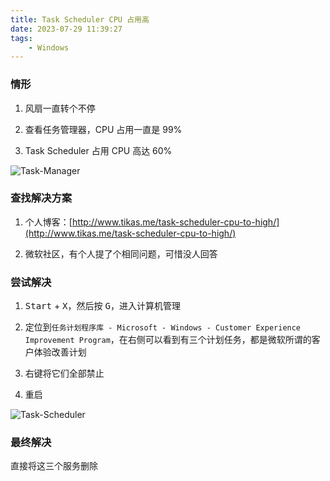 ```yaml
---
title: Task Scheduler CPU 占用高
date: 2023-07-29 11:39:27
tags:
    - Windows
---
```


### 情形

1. 风扇一直转个不停

2. 查看任务管理器，CPU 占用一直是 99%

3. Task Scheduler 占用 CPU 高达 60%

<!-- more -->

![Task-Manager](https://img.zs.fyi/2308/Task-Manager.png)

### 查找解决方案

1. 个人博客：[http://www.tikas.me/task-scheduler-cpu-to-high/](http://www.tikas.me/task-scheduler-cpu-to-high/)

2. 微软社区，有个人提了个相同问题，可惜没人回答

### 尝试解决

1. <kbd>Start</kbd> + <kbd>X</kbd>，然后按 <kbd>G</kbd>，进入计算机管理

2. 定位到`任务计划程序库 - Microsoft - Windows - Customer Experience Improvement Program`，在右侧可以看到有三个计划任务，都是微软所谓的客户体验改善计划

3. 右键将它们全部禁止

4. 重启

![Task-Scheduler](https://img.zs.fyi/2308/Task-Scheduler.png)

### 最终解决

直接将这三个服务删除
